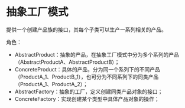 # 抽象工厂模式

提供一个创建产品族的接口，其每个子类可以生产一系列相关的产品。

角色：

- AbstractProduct：抽象的产品，在抽象工厂模式中分为多个系列的产品（AbstractProductA、AbstractProductB）；
- ConcreteProduct：具体的产品，分为同一个系列下的不同产品（ProductA_1、ProductB_1），也可分为不同系列下的同类产品（ProductA_1、ProductA_2）；
- AbstractFactory：抽象的工厂，定义创建同类产品对象的接口；
- ConcreteFactory：实现创建某个类型中具体产品对象的操作；
